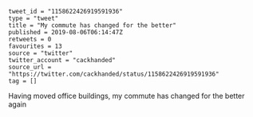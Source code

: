 ```
tweet_id = "1158622426919591936"
type = "tweet"
title = "My commute has changed for the better"
published = 2019-08-06T06:14:47Z
retweets = 0
favourites = 13
source = "twitter"
twitter_account = "cackhanded"
source_url = "https://twitter.com/cackhanded/status/1158622426919591936"
tag = []
```

Having moved office buildings, my commute has changed for the better again

<p class='image'><img src='https://mnf.m17s.net/2019/08/06/EBRA86WXoAEZ6zo.jpg' alt=''></p>

